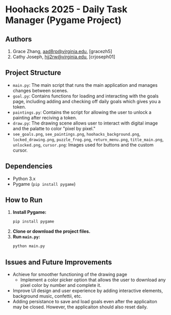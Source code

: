 # Hoohacks 2025 - Daily Task Manager (Pygame Project)

## Authors
1) Grace Zhang, aad8rp@virginia.edu, [gracezh5]
2) Cathy Joseph, hjj2rw@virginia.edu, [crjoseph01]

## Project Structure
* `main.py`: The main script that runs the main application and manages changes between scenes.
* `goal.py`: Contains functions for loading and interacting with the goals page, including adding and checking off daily goals which gives you a token.
* `paintings.py`: Contains the script for allowing the user to unlock a painting after reciving a token.
* `draw.py`: The drawing scene allows user to interact with digital image and the palatte to color "pixel by pixel."
* `see_goals.png`, `see_paintings.png`, `hoohacks_background.png`, `locked_drawing.png`, `puzzle_frog.png`, `return_menu.png`, `title_main.png`, `unlocked.png`, `cursor.png`: Images used for buttons and the custom cursor.

## Dependencies

* Python 3.x
* Pygame (`pip install pygame`)

## How to Run
1.  **Install Pygame:**
    ```bash
    pip install pygame
    ```
2.  **Clone or download the project files.**
3.  **Run `main.py`:**
    ```bash
    python main.py
    ```

## Issues and Future Improvements

* Achieve for smoother functioning of the drawing page
    * Implement a color picker option that allows the user to download any pixel color by number and complete it.
* Improve UI design and user experience by adding interactive elements, background music, confettii, etc.
* Adding persistance to save and load goals even after the applicaiton may be closed. However, the applicaiton should also reset daily.